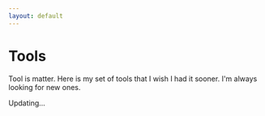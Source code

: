 ```yaml
---
layout: default
---
```


# Tools

Tool is matter. Here is my set of tools that I wish I had it sooner. I'm always looking for new ones.

Updating...